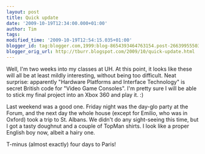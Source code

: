 ```yaml
---
layout: post
title: Quick update
date: '2009-10-19T12:34:00.000+01:00'
author: Tim
tags: 
modified_time: '2009-10-19T12:54:15.035+01:00'
blogger_id: tag:blogger.com,1999:blog-8654393464763154.post-2663995550369031200
blogger_orig_url: http://tburr.blogspot.com/2009/10/quick-update.html
---
```


Well, I'm two weeks into my classes at UH. At this point, it looks like these will all be at least mildly interesting, without being too difficult. Neat surprise: apparently "Hardware Platforms and Interface Technology" is secret British code for "Video Game Consoles". I'm pretty sure I will be able to stick my final project into an Xbox 360 and play it. :)

Last weekend was a good one. Friday night was the day-glo party at the Forum, and the next day the whole house (except for Emilio, who was in Oxford) took a trip to St. Albans. We didn't do any sight-seeing this time, but I got a tasty doughnut and a couple of TopMan shirts. I look like a proper English boy now, albeit a hairy one. 

T-minus (almost exactly) four days to Paris!
